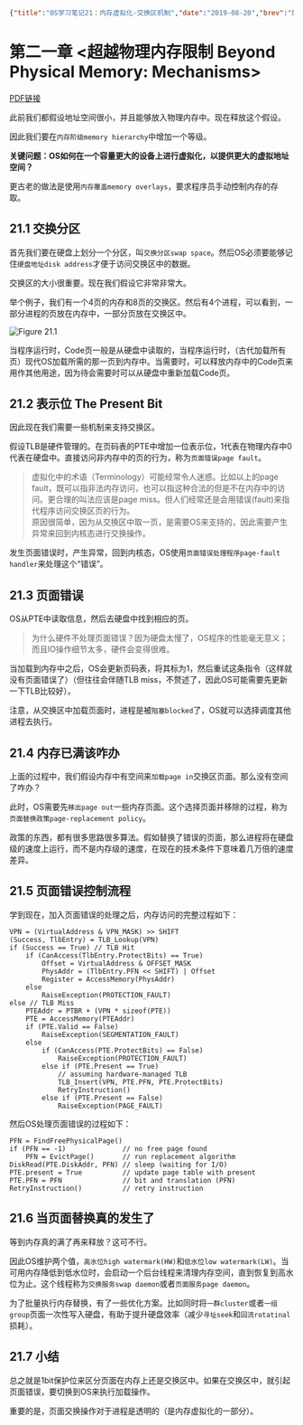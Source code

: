 ```json lw-blog-meta
{"title":"OS学习笔记21：内存虚拟化-交换区机制","date":"2019-08-20","brev":"如果内存不够，就把一部分数据放在硬盘交换区中。","tags":["OS"],"path":"blog/2019/190820-OS学习笔记-21.md"}
```



# 第二一章 <超越物理内存限制 Beyond Physical Memory: Mechanisms>

[PDF链接](http://pages.cs.wisc.edu/~remzi/OSTEP/vm-beyondphys.pdf)

此前我们都假设地址空间很小，并且能够放入物理内存中。现在释放这个假设。

因此我们要在`内存阶级memory hierarchy`中增加一个等级。

**关键问题：OS如何在一个容量更大的设备上进行虚拟化，以提供更大的虚拟地址空间？**

更古老的做法是使用`内存覆盖memory overlays`，要求程序员手动控制内存的存取。

## 21.1 交换分区

首先我们要在硬盘上划分一个分区，叫`交换分区swap space`。然后OS必须要能够记住`硬盘地址disk address`才便于访问交换区中的数据。

交换区的大小很重要。现在我们假设它非常非常大。

举个例子，我们有一个4页的内存和8页的交换区。然后有4个进程，可以看到，一部分进程的页放在内存中，一部分页放在交换区中。

![Figure 21.1](https://saodd.github.io/tech-blog-pic/2019/2019-08-20-Fig-21-1.png)

当程序运行时，Code页一般是从硬盘中读取的，当程序运行时，（古代加载所有页）现代OS加载所需的那一页到内存中。当需要时，可以释放内存中的Code页来用作其他用途，因为待会需要时可以从硬盘中重新加载Code页。

## 21.2 表示位 The Present Bit

因此现在我们需要一些机制来支持交换区。

假设TLB是硬件管理的。在页码表的PTE中增加一位表示位，1代表在物理内存中0代表在硬盘中。直接访问非内存中的页的行为，称为`页面错误page fault`。

> 虚拟化中的术语（Terminology）可能经常令人迷惑。比如以上的page fault，既可以指非法内存访问，也可以指这种合法的但是不在内存中的访问。更合理的叫法应该是page miss。但人们经常还是会用错误(fault)来指代程序访问交换区页的行为。  
> 原因很简单，因为从交换区中取一页，是需要OS来支持的，因此需要产生异常来回到内核态进行交换操作。

发生页面错误时，产生异常，回到内核态，OS使用`页面错误处理程序page-fault handler`来处理这个“错误”。

## 21.3 页面错误

OS从PTE中读取信息，然后去硬盘中找到相应的页。

> 为什么硬件不处理页面错误？因为硬盘太慢了，OS程序的性能毫无意义；而且IO操作细节太多，硬件会变得很难。

当加载到内存中之后，OS会更新页码表，将其标为1，然后重试这条指令（这样就没有页面错误了）（但往往会伴随TLB miss，不赘述了，因此OS可能需要先更新一下TLB比较好）。

注意，从交换区中加载页面时，进程是被`阻塞blocked`了，OS就可以选择调度其他进程去执行。

## 21.4 内存已满该咋办

上面的过程中，我们假设内存中有空间来`加载page in`交换区页面。那么没有空间了咋办？

此时，OS需要先`移出page out`一些内存页面。这个选择页面并移除的过程，称为`页面替换政策page-replacement policy`。

政策的东西，都有很多思路很多算法。假如替换了错误的页面，那么进程将在硬盘级的速度上运行，而不是内存级的速度，在现在的技术条件下意味着几万倍的速度差异。

## 21.5 页面错误控制流程

学到现在，加入页面错误的处理之后，内存访问的完整过程如下：

```pseudo
VPN = (VirtualAddress & VPN_MASK) >> SHIFT
(Success, TlbEntry) = TLB_Lookup(VPN)
if (Success == True) // TLB Hit
    if (CanAccess(TlbEntry.ProtectBits) == True)
        Offset = VirtualAddress & OFFSET_MASK
        PhysAddr = (TlbEntry.PFN << SHIFT) | Offset
        Register = AccessMemory(PhysAddr)
    else
        RaiseException(PROTECTION_FAULT)
else // TLB Miss
    PTEAddr = PTBR + (VPN * sizeof(PTE))
    PTE = AccessMemory(PTEAddr)
    if (PTE.Valid == False)
        RaiseException(SEGMENTATION_FAULT)
    else
        if (CanAccess(PTE.ProtectBits) == False)
            RaiseException(PROTECTION_FAULT)
        else if (PTE.Present == True)
            // assuming hardware-managed TLB
            TLB_Insert(VPN, PTE.PFN, PTE.ProtectBits)
            RetryInstruction()
        else if (PTE.Present == False)
            RaiseException(PAGE_FAULT)
```

然后OS处理页面错误的过程如下：

```pseudo
PFN = FindFreePhysicalPage()
if (PFN == -1)              // no free page found
    PFN = EvictPage()       // run replacement algorithm
DiskRead(PTE.DiskAddr, PFN) // sleep (waiting for I/O)
PTE.present = True          // update page table with present
PTE.PFN = PFN               // bit and translation (PFN)
RetryInstruction()          // retry instruction
```

## 21.6 当页面替换真的发生了

等到内存真的满了再来释放？这可不行。

因此OS维护两个值，`高水位high watermark(HW)`和`低水位low watermark(LW)`。当可用内存降低到低水位时，会启动一个后台线程来清理内存空间，直到恢复到高水位为止。这个线程称为`交换服务swap daemon`或者`页面服务page daemon`。

为了批量执行内存替换，有了一些优化方案。比如同时将`一群cluster`或者`一组group`页面一次性写入硬盘，有助于提升硬盘效率（减少`寻址seek`和`回流rotatinal`损耗）。

## 21.7 小结

总之就是1bit保护位来区分页面在内存上还是交换区中。如果在交换区中，就引起页面错误，要切换到OS来执行加载操作。

重要的是，页面交换操作对于进程是透明的（是内存虚拟化的一部分）。
